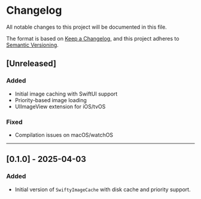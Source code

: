 # Changelog

All notable changes to this project will be documented in this file.

The format is based on [Keep a Changelog](https://keepachangelog.com/en/1.0.0/),
and this project adheres to [Semantic Versioning](https://semver.org/spec/v2.0.0.html).

## [Unreleased]

### Added
- Initial image caching with SwiftUI support
- Priority-based image loading
- UIImageView extension for iOS/tvOS

### Fixed
- Compilation issues on macOS/watchOS

---

## [0.1.0] - 2025-04-03

### Added
- Initial version of `SwiftyImageCache` with disk cache and priority support.
